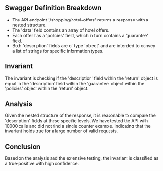 ## Swagger Definition Breakdown
- The API endpoint '/shopping/hotel-offers' returns a response with a nested structure.
- The 'data' field contains an array of hotel offers.
- Each offer has a 'policies' field, which in turn contains a 'guarantee' field.
- Both 'description' fields are of type 'object' and are intended to convey a list of strings for specific information types.

## Invariant
The invariant is checking if the 'description' field within the 'return' object is equal to the 'description' field within the 'guarantee' object within the 'policies' object within the 'return' object.

## Analysis
Given the nested structure of the response, it is reasonable to compare the 'description' fields at these specific levels.
We have tested the API with 10000 calls and did not find a single counter example, indicating that the invariant holds true for a large number of valid requests.

## Conclusion
Based on the analysis and the extensive testing, the invariant is classified as a true-positive with high confidence.
